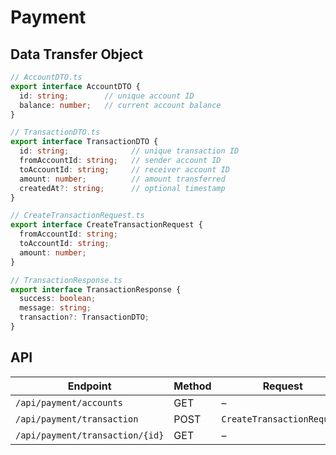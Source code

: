 # Payment

## Data Transfer Object

```ts
// AccountDTO.ts
export interface AccountDTO {
  id: string;        // unique account ID
  balance: number;   // current account balance
}
```

```ts
// TransactionDTO.ts
export interface TransactionDTO {
  id: string;              // unique transaction ID
  fromAccountId: string;   // sender account ID
  toAccountId: string;     // receiver account ID
  amount: number;          // amount transferred
  createdAt?: string;      // optional timestamp
}
```

```ts
// CreateTransactionRequest.ts
export interface CreateTransactionRequest {
  fromAccountId: string;
  toAccountId: string;
  amount: number;
}
```

```ts
// TransactionResponse.ts
export interface TransactionResponse {
  success: boolean;
  message: string;
  transaction?: TransactionDTO;
}
```

## API


| Endpoint                        | Method | Request                    | Response              |
| ------------------------------- | ------ | -------------------------- | --------------------- |
| `/api/payment/accounts`         | GET    | –                          | `AccountDTO[]`        |
| `/api/payment/transaction`      | POST   | `CreateTransactionRequest` | `TransactionResponse` |
| `/api/payment/transaction/{id}` | GET    | –                          | `TransactionDTO`      |

